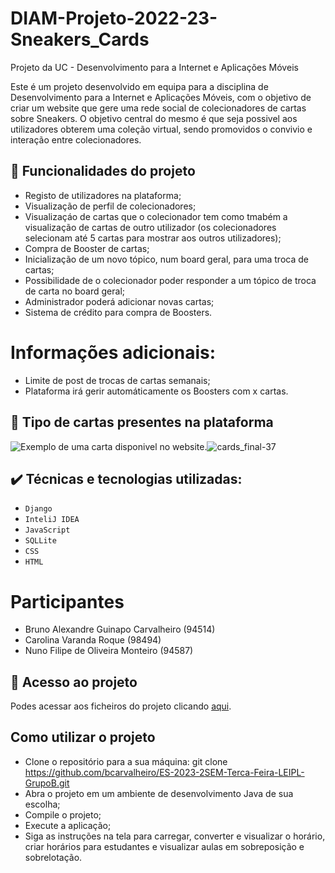# DIAM-Projeto-2022-23-Sneakers_Cards
Projeto da UC - Desenvolvimento para a Internet e Aplicações Móveis

Este é um projeto desenvolvido em equipa para a disciplina de Desenvolvimento para a Internet e Aplicações Móveis, com o objetivo de criar um website que gere uma rede social de colecionadores de cartas sobre Sneakers. O objetivo central do mesmo é que seja possivel aos utilizadores obterem uma coleção virtual, sendo promovidos o convivio e interação entre colecionadores. 

## 🔨 Funcionalidades do projeto
- Registo de utilizadores na plataforma;
- Visualização de perfil de colecionadores;
- Visualizaçáo de cartas que o colecionador tem como tmabém a visualização de cartas de outro utilizador (os
colecionadores selecionam até 5 cartas para mostrar aos outros utilizadores);
- Compra de Booster de cartas;
- Inicialização de um novo tópico, num board geral, para uma troca de cartas;
- Possibilidade de o colecionador poder responder a um tópico de troca de carta no board geral;
- Administrador poderá adicionar novas cartas;
- Sistema de crédito para compra de Boosters.

# Informações adicionais:
- Limite de post de trocas de cartas semanais;
- Plataforma irá gerir automáticamente os Boosters com x cartas.

## 🎴 Tipo de cartas presentes na plataforma
![Exemplo de uma carta disponivel no website.](https://user-images.githubusercontent.com/103536183/231151458-f938b9c2-eab4-47fe-b179-82475421c58e.png)![cards_final-37](https://user-images.githubusercontent.com/103536183/231158196-b2e63c8c-98e5-456a-bea3-e3dd539366b5.png)


## ✔️ Técnicas e tecnologias utilizadas:
- ``Django``
- ``InteliJ IDEA``
- ``JavaScript``
- ``SQLLite``
- ``CSS``
- ``HTML``

# Participantes
- Bruno Alexandre Guinapo Carvalheiro (94514)
- Carolina Varanda Roque (98494)
- Nuno Filipe de Oliveira Monteiro (94587)


## 📁 Acesso ao projeto
Podes acessar aos ficheiros do projeto clicando [aqui]().

## Como utilizar o projeto
- Clone o repositório para a sua máquina:
git clone https://github.com/bcarvalheiro/ES-2023-2SEM-Terca-Feira-LEIPL-GrupoB.git
- Abra o projeto em um ambiente de desenvolvimento Java de sua escolha;
- Compile o projeto;
- Execute a aplicação;
- Siga as instruções na tela para carregar, converter e visualizar o horário, criar horários para estudantes e visualizar aulas em sobreposição e sobrelotação.
